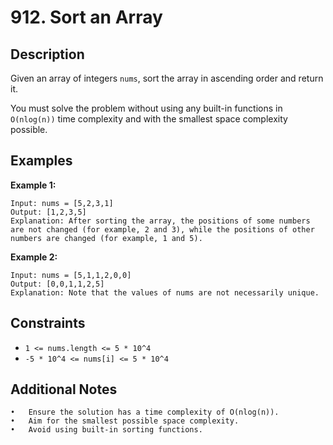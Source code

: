# 912. Sort an Array

## Description
Given an array of integers `nums`, sort the array in ascending order and return it.

You must solve the problem without using any built-in functions in `O(nlog(n))` time complexity and with the smallest space complexity possible.

## Examples

**Example 1:**
```
Input: nums = [5,2,3,1]
Output: [1,2,3,5]
Explanation: After sorting the array, the positions of some numbers are not changed (for example, 2 and 3), while the positions of other numbers are changed (for example, 1 and 5).
```

**Example 2:**
```
Input: nums = [5,1,1,2,0,0]
Output: [0,0,1,1,2,5]
Explanation: Note that the values of nums are not necessarily unique.
```

## Constraints
- `1 <= nums.length <= 5 * 10^4`
- `-5 * 10^4 <= nums[i] <= 5 * 10^4`


## Additional Notes

	•	Ensure the solution has a time complexity of O(nlog(n)).
	•	Aim for the smallest possible space complexity.
	•	Avoid using built-in sorting functions.